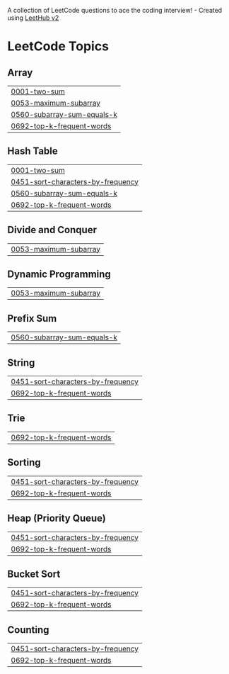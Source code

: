 A collection of LeetCode questions to ace the coding interview! - Created using [LeetHub v2](https://github.com/arunbhardwaj/LeetHub-2.0)
<!---LeetCode Topics Start-->
# LeetCode Topics
## Array
|  |
| ------- |
| [0001-two-sum](https://github.com/parth369/PKsLC/tree/master/0001-two-sum) |
| [0053-maximum-subarray](https://github.com/parth369/PKsLC/tree/master/0053-maximum-subarray) |
| [0560-subarray-sum-equals-k](https://github.com/parth369/PKsLC/tree/master/0560-subarray-sum-equals-k) |
| [0692-top-k-frequent-words](https://github.com/parth369/PKsLC/tree/master/0692-top-k-frequent-words) |
## Hash Table
|  |
| ------- |
| [0001-two-sum](https://github.com/parth369/PKsLC/tree/master/0001-two-sum) |
| [0451-sort-characters-by-frequency](https://github.com/parth369/PKsLC/tree/master/0451-sort-characters-by-frequency) |
| [0560-subarray-sum-equals-k](https://github.com/parth369/PKsLC/tree/master/0560-subarray-sum-equals-k) |
| [0692-top-k-frequent-words](https://github.com/parth369/PKsLC/tree/master/0692-top-k-frequent-words) |
## Divide and Conquer
|  |
| ------- |
| [0053-maximum-subarray](https://github.com/parth369/PKsLC/tree/master/0053-maximum-subarray) |
## Dynamic Programming
|  |
| ------- |
| [0053-maximum-subarray](https://github.com/parth369/PKsLC/tree/master/0053-maximum-subarray) |
## Prefix Sum
|  |
| ------- |
| [0560-subarray-sum-equals-k](https://github.com/parth369/PKsLC/tree/master/0560-subarray-sum-equals-k) |
## String
|  |
| ------- |
| [0451-sort-characters-by-frequency](https://github.com/parth369/PKsLC/tree/master/0451-sort-characters-by-frequency) |
| [0692-top-k-frequent-words](https://github.com/parth369/PKsLC/tree/master/0692-top-k-frequent-words) |
## Trie
|  |
| ------- |
| [0692-top-k-frequent-words](https://github.com/parth369/PKsLC/tree/master/0692-top-k-frequent-words) |
## Sorting
|  |
| ------- |
| [0451-sort-characters-by-frequency](https://github.com/parth369/PKsLC/tree/master/0451-sort-characters-by-frequency) |
| [0692-top-k-frequent-words](https://github.com/parth369/PKsLC/tree/master/0692-top-k-frequent-words) |
## Heap (Priority Queue)
|  |
| ------- |
| [0451-sort-characters-by-frequency](https://github.com/parth369/PKsLC/tree/master/0451-sort-characters-by-frequency) |
| [0692-top-k-frequent-words](https://github.com/parth369/PKsLC/tree/master/0692-top-k-frequent-words) |
## Bucket Sort
|  |
| ------- |
| [0451-sort-characters-by-frequency](https://github.com/parth369/PKsLC/tree/master/0451-sort-characters-by-frequency) |
| [0692-top-k-frequent-words](https://github.com/parth369/PKsLC/tree/master/0692-top-k-frequent-words) |
## Counting
|  |
| ------- |
| [0451-sort-characters-by-frequency](https://github.com/parth369/PKsLC/tree/master/0451-sort-characters-by-frequency) |
| [0692-top-k-frequent-words](https://github.com/parth369/PKsLC/tree/master/0692-top-k-frequent-words) |
<!---LeetCode Topics End-->